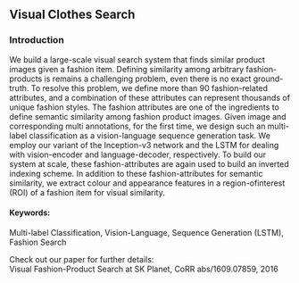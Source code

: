 ## Visual Clothes Search

### Introduction
We build a large-scale visual search system that finds similar product images given a fashion item. Defining similarity among arbitrary fashion-products is remains a challenging problem, even there is no exact ground-truth. To resolve this problem, we define more than 90 fashion-related attributes, and a combination of these attributes can represent thousands of unique fashion styles. The fashion attributes are one of the ingredients to define semantic similarity among fashion product images. Given image and corresponding multi annotations, for the first time, we design such an multi-label classification as a vision-language sequence generation task. We employ our variant of the Inception-v3 network and the LSTM for dealing with vision-encoder and language-decoder, respectively. To build our system at scale, these fashion-attributes are again used to build an inverted indexing scheme. In addition to these fashion-attributes for semantic similarity, we extract colour and appearance features in a region-ofinterest (ROI) of a fashion item for visual similarity.


#### Keywords:
Multi-label Classification, Vision-Language, Sequence Generation (LSTM), Fashion Search

Check out our paper for further details: <br>
<a herf="https://raw.githubusercontent.com/taey16/taey16.github.io/main/assets/papers/2016_fashion.pdf">Visual Fashion-Product Search at SK Planet</a>, CoRR abs/1609.07859, 2016
